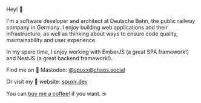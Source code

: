 Hey! 👋

I'm a software developer and architect at Deutsche Bahn, the public railway company in Germany. I enjoy building web applications and their infrastructure, as well as thinking about ways to ensure code quality, maintainability and user experience.

In my spare time, I enjoy working with EmberJS (a great SPA framework!) and NestJS (a great backend framework!).

Find me on 🐘 Mastodon: [@spuxx@chaos.social](https://chaos.social/@spuxx)

Or visit my 🚀 website: [spuxx.dev](https://spuxx.dev)

You can [buy me a coffee!](https://www.buymeacoffee.com/spuxx) if you want. ☕
